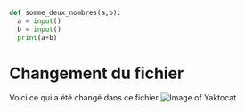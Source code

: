 ``` Python 
def somme_deux_nombres(a,b):
  a = input()
  b = input()
  print(a+b)
```
# Changement du fichier 
Voici ce qui a été changé dans ce fichier 
![Image of Yaktocat](https://octodex.github.com/images/yaktocat.png)  
